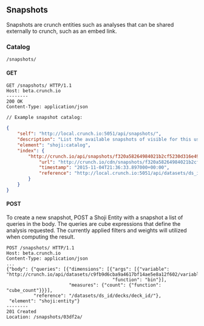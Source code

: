 ## Snapshots

Snapshots are crunch entities such as analyses that can be shared externally to crunch, such as an embed link.

### Catalog

`/snapshots/`

#### GET

```http
GET /snapshots/ HTTP/1.1
Host: beta.crunch.io
--------
200 OK
Content-Type: application/json
```

```
// Example snapshot catalog:
```

```json
{
    "self": "http://local.crunch.io:5051/api/snapshots/", 
    "description": "List the available snapshots of visible for this user", 
    "element": "shoji:catalog",
    "index": {
        "http://crunch.io/api/snapshots/f320a58264984021b2cf5230d316e49f/": {
            "url": "http://crunch.io/cdn/snapshots/f320a58264984021b2cf5230d316e49f.json", 
            "timestamp": "2015-11-04T21:36:33.897000+00:00", 
            "reference": "http://local.crunch.io:5051/api/datasets/ds_id/decks/deck_id/"
        }
    } 
}
```

#### POST

To create a new snapshot, POST a Shoji Entity with a snapshot a list of queries in the body.
The queries are cube expressions that define the analysis requested.
The currently applied filters and weights will utilized when computing the result.  

```http
POST /snapshots/ HTTP/1.1
Host: beta.crunch.io
Content-Type: application/json
...
{"body": {"queries": [{"dimensions": [{"args": [{"variable": "http://crunch.io/api/datasets/c9fb9d6cba9a4617bf14ae5e8a12f602/variables/000000/"}],
                                       "function": "bin"}],
                       "measures": {"count": {"function": "cube_count"}}}],
          "reference": "/datasets/ds_id/decks/deck_id/"},
 "element": "shoji:entity"}
--------
201 Created
Location: /snapshots/03df2a/
```
